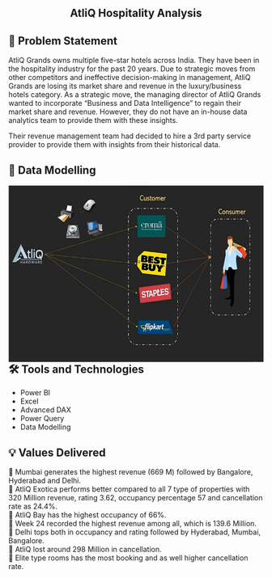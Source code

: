 
<h2 align ="center"> AtliQ Hospitality Analysis </h2>

## 🔎 Problem Statement 
AtliQ Grands owns multiple five-star hotels across India. They have been in the hospitality industry for the past 20 years. Due to strategic moves from other competitors and ineffective decision-making in management, AtliQ Grands are losing its market share and revenue in the luxury/business hotels category. As a strategic move, the managing director of AtliQ Grands wanted to incorporate “Business and Data Intelligence” to regain their market share and revenue. However, they do not have an in-house data analytics team to provide them with these insights.

Their revenue management team had decided to hire a 3rd party service provider to provide them with insights from their historical data.

## 🌠  Data Modelling
<div style="margin-bottom: 20px;">
  <img align="left" alt="Coding" width="750" height="350" src="https://github.com/Mahalak4401/SQL_Portfolio_projects/blob/main/AtliQ%20Harware%20Sales/Image%20of%20AtliQ.png?raw=true">
</div>


## 🛠️ Tools and Technologies

- Power BI 
- Excel
- Advanced DAX
- Power Query
- Data Modelling
## 💡 Values Delivered

🏩 Mumbai generates the highest revenue (669 M) followed by Bangalore, Hyderabad and Delhi.
<br>
🏩 AtliQ Exotica performs better compared to all 7 type of properties with 320 Million revenue, rating 3.62, occupancy percentage 57 and cancellation rate as 24.4%.
<br>
🏩 AtliQ Bay has the highest occupancy of 66%.
<br>
🏩 Week 24 recorded the highest revenue among all, which is 139.6 Million.
<br>
🏩 Delhi tops both in occupancy and rating followed by Hyderabad, Mumbai, Bangalore.
<br>
🏩 AtliQ lost around 298 Million in cancellation.
<br>
🏩 Elite type rooms has the most booking and as well higher cancellation rate.
